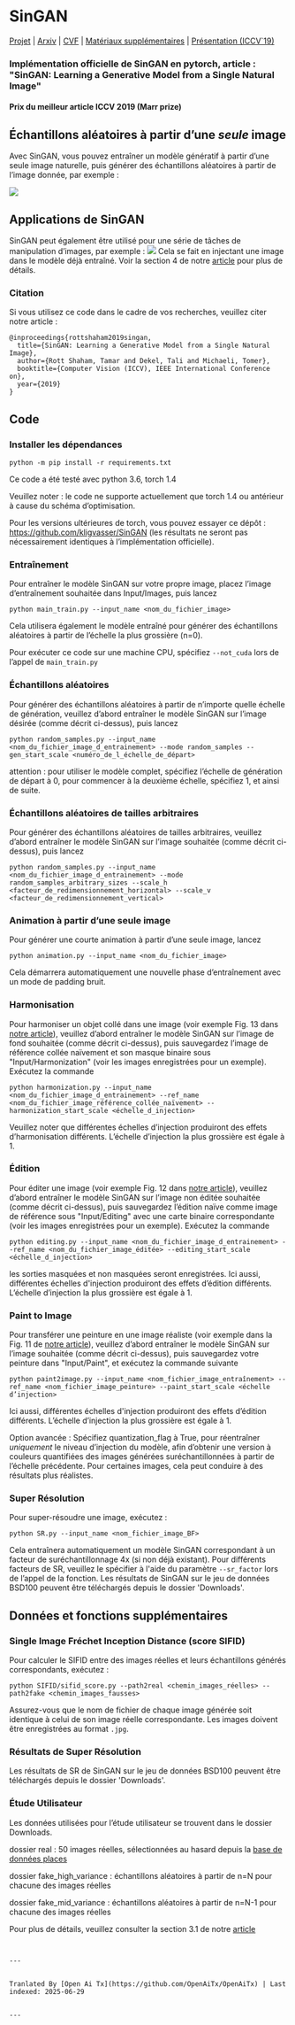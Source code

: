 # SinGAN

[Projet](https://tamarott.github.io/SinGAN.htm) | [Arxiv](https://arxiv.org/pdf/1905.01164.pdf) | [CVF](http://openaccess.thecvf.com/content_ICCV_2019/papers/Shaham_SinGAN_Learning_a_Generative_Model_From_a_Single_Natural_Image_ICCV_2019_paper.pdf) | [Matériaux supplémentaires](https://openaccess.thecvf.com/content_ICCV_2019/supplemental/Shaham_SinGAN_Learning_a_ICCV_2019_supplemental.pdf) | [Présentation (ICCV`19)](https://youtu.be/mdAcPe74tZI?t=3191) 
### Implémentation officielle de SinGAN en pytorch, article : "SinGAN: Learning a Generative Model from a Single Natural Image"
#### Prix du meilleur article ICCV 2019 (Marr prize)


## Échantillons aléatoires à partir d’une *seule* image
Avec SinGAN, vous pouvez entraîner un modèle génératif à partir d’une seule image naturelle, puis générer des échantillons aléatoires à partir de l’image donnée, par exemple :

![](https://raw.githubusercontent.com/tamarott/SinGAN/master/imgs/teaser.PNG)


## Applications de SinGAN
SinGAN peut également être utilisé pour une série de tâches de manipulation d’images, par exemple :
 ![](https://raw.githubusercontent.com/tamarott/SinGAN/master/imgs/manipulation.PNG)
Cela se fait en injectant une image dans le modèle déjà entraîné. Voir la section 4 de notre [article](https://arxiv.org/pdf/1905.01164.pdf) pour plus de détails.


### Citation
Si vous utilisez ce code dans le cadre de vos recherches, veuillez citer notre article :

```
@inproceedings{rottshaham2019singan,
  title={SinGAN: Learning a Generative Model from a Single Natural Image},
  author={Rott Shaham, Tamar and Dekel, Tali and Michaeli, Tomer},
  booktitle={Computer Vision (ICCV), IEEE International Conference on},
  year={2019}
}
```

## Code

### Installer les dépendances

```
python -m pip install -r requirements.txt
```

Ce code a été testé avec python 3.6, torch 1.4

Veuillez noter : le code ne supporte actuellement que torch 1.4 ou antérieur à cause du schéma d’optimisation.

Pour les versions ultérieures de torch, vous pouvez essayer ce dépôt : https://github.com/kligvasser/SinGAN (les résultats ne seront pas nécessairement identiques à l’implémentation officielle).


### Entraînement
Pour entraîner le modèle SinGAN sur votre propre image, placez l’image d’entraînement souhaitée dans Input/Images, puis lancez

```
python main_train.py --input_name <nom_du_fichier_image>
```

Cela utilisera également le modèle entraîné pour générer des échantillons aléatoires à partir de l’échelle la plus grossière (n=0).

Pour exécuter ce code sur une machine CPU, spécifiez `--not_cuda` lors de l’appel de `main_train.py`

### Échantillons aléatoires
Pour générer des échantillons aléatoires à partir de n’importe quelle échelle de génération, veuillez d’abord entraîner le modèle SinGAN sur l’image désirée (comme décrit ci-dessus), puis lancez 

```
python random_samples.py --input_name <nom_du_fichier_image_d_entrainement> --mode random_samples --gen_start_scale <numéro_de_l_échelle_de_départ>
```

attention : pour utiliser le modèle complet, spécifiez l’échelle de génération de départ à 0, pour commencer à la deuxième échelle, spécifiez 1, et ainsi de suite. 

### Échantillons aléatoires de tailles arbitraires
Pour générer des échantillons aléatoires de tailles arbitraires, veuillez d’abord entraîner le modèle SinGAN sur l’image souhaitée (comme décrit ci-dessus), puis lancez 

```
python random_samples.py --input_name <nom_du_fichier_image_d_entrainement> --mode random_samples_arbitrary_sizes --scale_h <facteur_de_redimensionnement_horizontal> --scale_v <facteur_de_redimensionnement_vertical>
```

### Animation à partir d’une seule image

Pour générer une courte animation à partir d’une seule image, lancez

```
python animation.py --input_name <nom_du_fichier_image> 
```

Cela démarrera automatiquement une nouvelle phase d’entraînement avec un mode de padding bruit.

### Harmonisation

Pour harmoniser un objet collé dans une image (voir exemple Fig. 13 dans [notre article](https://arxiv.org/pdf/1905.01164.pdf)), veuillez d’abord entraîner le modèle SinGAN sur l’image de fond souhaitée (comme décrit ci-dessus), puis sauvegardez l’image de référence collée naïvement et son masque binaire sous "Input/Harmonization" (voir les images enregistrées pour un exemple). Exécutez la commande

```
python harmonization.py --input_name <nom_du_fichier_image_d_entrainement> --ref_name <nom_du_fichier_image_référence_collée_naïvement> --harmonization_start_scale <échelle_d_injection>

```

Veuillez noter que différentes échelles d’injection produiront des effets d’harmonisation différents. L’échelle d’injection la plus grossière est égale à 1. 

### Édition

Pour éditer une image (voir exemple Fig. 12 dans [notre article](https://arxiv.org/pdf/1905.01164.pdf)), veuillez d’abord entraîner le modèle SinGAN sur l’image non éditée souhaitée (comme décrit ci-dessus), puis sauvegardez l’édition naïve comme image de référence sous "Input/Editing" avec une carte binaire correspondante (voir les images enregistrées pour un exemple). Exécutez la commande

```
python editing.py --input_name <nom_du_fichier_image_d_entrainement> --ref_name <nom_du_fichier_image_éditée> --editing_start_scale <échelle_d_injection>
```
les sorties masquées et non masquées seront enregistrées.
Ici aussi, différentes échelles d'injection produiront des effets d’édition différents. L’échelle d’injection la plus grossière est égale à 1.

###  Paint to Image

Pour transférer une peinture en une image réaliste (voir exemple dans la Fig. 11 de [notre article](https://arxiv.org/pdf/1905.01164.pdf)), veuillez d’abord entraîner le modèle SinGAN sur l’image souhaitée (comme décrit ci-dessus), puis sauvegardez votre peinture dans "Input/Paint", et exécutez la commande suivante

```
python paint2image.py --input_name <nom_fichier_image_entraînement> --ref_name <nom_fichier_image_peinture> --paint_start_scale <échelle d’injection>
```
Ici aussi, différentes échelles d'injection produiront des effets d’édition différents. L’échelle d’injection la plus grossière est égale à 1.

Option avancée : Spécifiez quantization_flag à True, pour réentraîner *uniquement* le niveau d’injection du modèle, afin d’obtenir une version à couleurs quantifiées des images générées suréchantillonnées à partir de l’échelle précédente. Pour certaines images, cela peut conduire à des résultats plus réalistes.

### Super Résolution
Pour super-résoudre une image, exécutez :
```
python SR.py --input_name <nom_fichier_image_BF>
```
Cela entraînera automatiquement un modèle SinGAN correspondant à un facteur de suréchantillonnage 4x (si non déjà existant).
Pour différents facteurs de SR, veuillez le spécifier à l'aide du paramètre `--sr_factor` lors de l’appel de la fonction.
Les résultats de SinGAN sur le jeu de données BSD100 peuvent être téléchargés depuis le dossier 'Downloads'.

## Données et fonctions supplémentaires

### Single Image Fréchet Inception Distance (score SIFID)
Pour calculer le SIFID entre des images réelles et leurs échantillons générés correspondants, exécutez :
```
python SIFID/sifid_score.py --path2real <chemin_images_réelles> --path2fake <chemin_images_fausses> 
```  
Assurez-vous que le nom de fichier de chaque image générée soit identique à celui de son image réelle correspondante. Les images doivent être enregistrées au format `.jpg`.

### Résultats de Super Résolution
Les résultats de SR de SinGAN sur le jeu de données BSD100 peuvent être téléchargés depuis le dossier 'Downloads'.

### Étude Utilisateur
Les données utilisées pour l’étude utilisateur se trouvent dans le dossier Downloads.

dossier real : 50 images réelles, sélectionnées au hasard depuis la [base de données places](http://places.csail.mit.edu/)

dossier fake_high_variance : échantillons aléatoires à partir de n=N pour chacune des images réelles

dossier fake_mid_variance : échantillons aléatoires à partir de n=N-1 pour chacune des images réelles

Pour plus de détails, veuillez consulter la section 3.1 de notre [article](https://arxiv.org/pdf/1905.01164.pdf)
```

---

Tranlated By [Open Ai Tx](https://github.com/OpenAiTx/OpenAiTx) | Last indexed: 2025-06-29

---